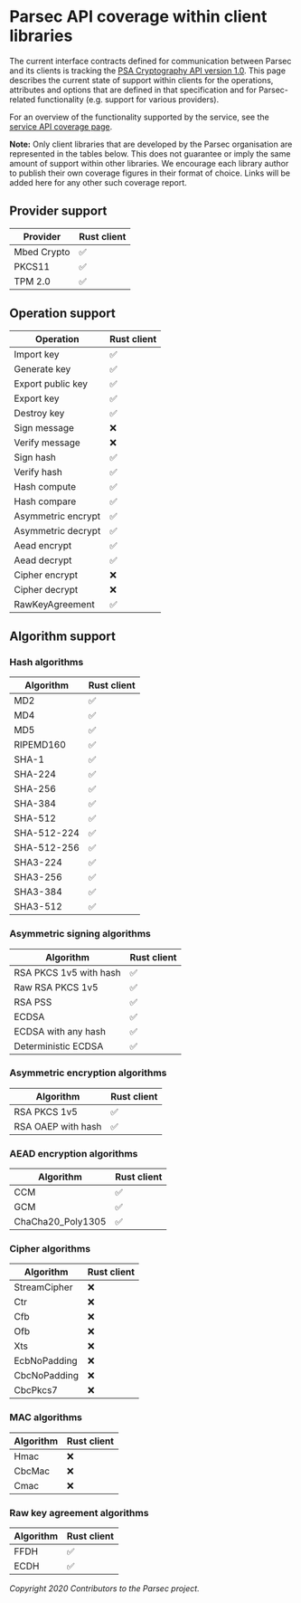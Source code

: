 # Parsec API coverage within client libraries

The current interface contracts defined for communication between Parsec and its clients is tracking
the [PSA Cryptography API version
1.0](https://developer.arm.com/architectures/security-architectures/platform-security-architecture/documentation).
This page describes the current state of support within clients for the operations, attributes and
options that are defined in that specification and for Parsec-related functionality (e.g. support
for various providers).

For an overview of the functionality supported by the service, see the [service API coverage
page](service_api_coverage.md).

**Note:** Only client libraries that are developed by the Parsec organisation are represented in the
tables below. This does not guarantee or imply the same amount of support within other libraries. We
encourage each library author to publish their own coverage figures in their format of choice. Links
will be added here for any other such coverage report.

## Provider support

| Provider    | Rust client |
|-------------|-------------|
| Mbed Crypto | ✅         |
| PKCS11      | ✅         |
| TPM 2.0     | ✅         |

## Operation support

| Operation          | Rust client |
|--------------------|-------------|
| Import key         | ✅         |
| Generate key       | ✅         |
| Export public key  | ✅         |
| Export key         | ✅         |
| Destroy key        | ✅         |
| Sign message       | ❌         |
| Verify message     | ❌         |
| Sign hash          | ✅         |
| Verify hash        | ✅         |
| Hash compute       | ✅         |
| Hash compare       | ✅         |
| Asymmetric encrypt | ✅         |
| Asymmetric decrypt | ✅         |
| Aead encrypt       | ✅         |
| Aead decrypt       | ✅         |
| Cipher encrypt     | ❌         |
| Cipher decrypt     | ❌         |
| RawKeyAgreement    | ✅         |

## Algorithm support

### Hash algorithms

| Algorithm   | Rust client |
|-------------|-------------|
| MD2         | ✅         |
| MD4         | ✅         |
| MD5         | ✅         |
| RIPEMD160   | ✅         |
| SHA-1       | ✅         |
| SHA-224     | ✅         |
| SHA-256     | ✅         |
| SHA-384     | ✅         |
| SHA-512     | ✅         |
| SHA-512-224 | ✅         |
| SHA-512-256 | ✅         |
| SHA3-224    | ✅         |
| SHA3-256    | ✅         |
| SHA3-384    | ✅         |
| SHA3-512    | ✅         |

### Asymmetric signing algorithms

| Algorithm              | Rust client |
|------------------------|-------------|
| RSA PKCS 1v5 with hash | ✅         |
| Raw RSA PKCS 1v5       | ✅         |
| RSA PSS                | ✅         |
| ECDSA                  | ✅         |
| ECDSA with any hash    | ✅         |
| Deterministic ECDSA    | ✅         |

### Asymmetric encryption algorithms

| Algorithm          | Rust client |
|--------------------|-------------|
| RSA PKCS 1v5       | ✅         |
| RSA OAEP with hash | ✅         |

### AEAD encryption algorithms

| Algorithm         | Rust client |
|-------------------|-------------|
| CCM               | ✅         |
| GCM               | ✅         |
| ChaCha20_Poly1305 | ✅         |

### Cipher algorithms

| Algorithm    | Rust client |
|--------------|-------------|
| StreamCipher | ❌         |
| Ctr          | ❌         |
| Cfb          | ❌         |
| Ofb          | ❌         |
| Xts          | ❌         |
| EcbNoPadding | ❌         |
| CbcNoPadding | ❌         |
| CbcPkcs7     | ❌         |

### MAC algorithms

| Algorithm | Rust client |
|-----------|-------------|
| Hmac      | ❌         |
| CbcMac    | ❌         |
| Cmac      | ❌         |

### Raw key agreement algorithms

| Algorithm | Rust client |
|-----------|-------------|
| FFDH      | ✅         |
| ECDH      | ✅         |

*Copyright 2020 Contributors to the Parsec project.*

